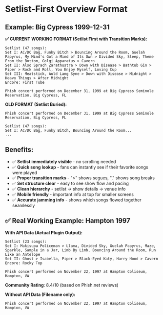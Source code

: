 # Setlist-First Overview Format

## Example: Big Cypress 1999-12-31

**✅ CURRENT WORKING FORMAT (Setlist First with Transition Marks):**
```
Setlist (47 songs):
Set I: AC/DC Bag, Funky Bitch > Bouncing Around the Room, Guelah Papyrus, My Mind's Got a Mind of Its Own > Divided Sky, Sleep, Theme From the Bottom, Golgi Apparatus > Cavern
Set II: Also Sprach Zarathustra > Down with Disease > Bathtub Gin > Piper > Rock and Roll, You Enjoy Myself, Loving Cup
Set III: Meatstick, Auld Lang Syne > Down with Disease > Midnight > Heavy Things > After Midnight
Encore: First Tube

Phish concert performed on December 31, 1999 at Big Cypress Seminole Reservation, Big Cypress, FL
```

**OLD FORMAT (Setlist Buried):**
```
Phish concert performed on December 31, 1999 at Big Cypress Seminole Reservation, Big Cypress, FL

Setlist (47 songs):
Set I: AC/DC Bag, Funky Bitch, Bouncing Around the Room...
...
```

## Benefits:
- ✅ **Setlist immediately visible** - no scrolling needed  
- ✅ **Quick song lookup** - fans can instantly see if their favorite songs were played
- ✅ **Proper transition marks** - ">" shows segues, "," shows song breaks  
- ✅ **Set structure clear** - easy to see show flow and pacing
- ✅ **Clean hierarchy** - setlist → show details → venue info
- ✅ **Mobile friendly** - important info at top for smaller screens
- ✅ **Accurate jamming info** - shows which songs flowed together seamlessly

## ✅ Real Working Example: Hampton 1997

**With API Data (Actual Plugin Output):**
```
Setlist (23 songs):
Set I: Makisupa Policeman > Llama, Divided Sky, Guelah Papyrus, Maze, Sparkle, Sample in a Jar, Limb By Limb, Bouncing Around the Room, Run Like an Antelope
Set II: Ghost > Isabella, Piper > Black-Eyed Katy, Harry Hood > Cavern
Encore: Rocky Top

Phish concert performed on November 22, 1997 at Hampton Coliseum, Hampton, VA
```

**Community Rating**: 8.4/10 (based on Phish.net reviews)

**Without API Data (Filename only):**
```
Phish concert performed on November 22, 1997 at Hampton Coliseum, Hampton, VA
```
